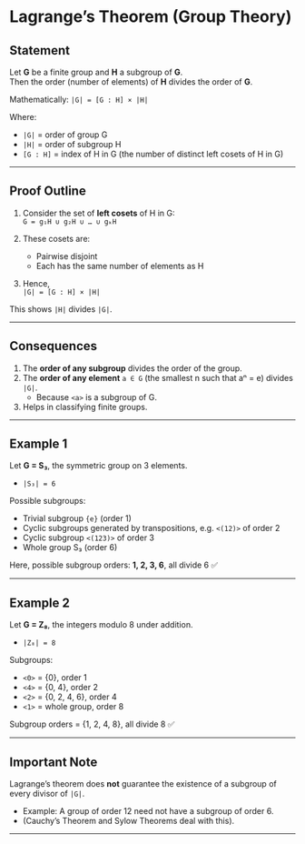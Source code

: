 # Lagrange’s Theorem (Group Theory)

## Statement
Let **G** be a finite group and **H** a subgroup of **G**.  
Then the order (number of elements) of **H** divides the order of **G**.  

Mathematically:
``|G| = [G : H] × |H|``  

Where:
- `|G|` = order of group G  
- `|H|` = order of subgroup H  
- `[G : H]` = index of H in G (the number of distinct left cosets of H in G)

---

## Proof Outline
1. Consider the set of **left cosets** of H in G:  
   `G = g₁H ∪ g₂H ∪ … ∪ gₖH`  

2. These cosets are:
   - Pairwise disjoint  
   - Each has the same number of elements as H  

3. Hence,  
   `|G| = [G : H] × |H|`  

This shows `|H|` divides `|G|`.

---

## Consequences
1. The **order of any subgroup** divides the order of the group.  
2. The **order of any element** `a ∈ G` (the smallest n such that aⁿ = e) divides `|G|`.  
   - Because `<a>` is a subgroup of G.  
3. Helps in classifying finite groups.  

---

## Example 1
Let **G = S₃**, the symmetric group on 3 elements.  
- `|S₃| = 6`  

Possible subgroups:  
- Trivial subgroup `{e}` (order 1)  
- Cyclic subgroups generated by transpositions, e.g. `<(12)>` of order 2  
- Cyclic subgroup `<(123)>` of order 3  
- Whole group S₃ (order 6)  

Here, possible subgroup orders: **1, 2, 3, 6**, all divide 6 ✅

---

## Example 2
Let **G = Z₈**, the integers modulo 8 under addition.  
- `|Z₈| = 8`  

Subgroups:
- `<0>` = {0}, order 1  
- `<4>` = {0, 4}, order 2  
- `<2>` = {0, 2, 4, 6}, order 4  
- `<1>` = whole group, order 8  

Subgroup orders = {1, 2, 4, 8}, all divide 8 ✅

---

## Important Note
Lagrange’s theorem does **not** guarantee the existence of a subgroup of every divisor of `|G|`.  
- Example: A group of order 12 need not have a subgroup of order 6.  
- (Cauchy’s Theorem and Sylow Theorems deal with this).

---
